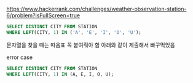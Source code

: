 https://www.hackerrank.com/challenges/weather-observation-station-6/problem?isFullScreen=true

```SQL
SELECT DISTINCT CITY FROM STATION
WHERE LEFT(CITY, 1) IN ('A', 'E', 'I', 'O', 'U');
```

문자열을 찾을 때는 따옴표 꼭 붙여줘야 함
아래와 같이 제출해서 빠꾸먹었음

error case
```sql
SELECT DISTINCT CITY FROM STATION
WHERE LEFT(CITY, 1) IN (A, E, I, O, U);
```
